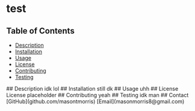 # test
## Table of Contents
* [Description](#description)
* [Installation](#installation)
* [Usage](#usage)
* [License](#license)
* [Contributing](#contributing)
* [Testing](#testing)
<a name="description"/>
## Description
idk lol
<a name="installation"/>
## Installation
still dk
<a name="usage"/>
## Usage
uhh
<a name="license"/>
## License
License placeholder
<a name="contributing"/>
## Contributing
yeah
<a name="testing"/>
## Testing
idk man
<a name="contact"/>
## Contact
[GitHub](github.com/masontmorris)
[Email](masonmorris8@gmail.com)
